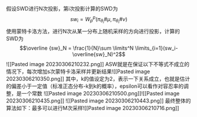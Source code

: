 假设SWD进行N次投影，第i次投影计算的SWD为$$sw_i=W^p_p(\pi _{\theta_i}\# \mu,\pi _{\theta_i}\# v) $$
使用蒙特卡洛方法，进行N次从某一分布上随机采样的方向进行投影，计算的SWD为$$\overline {sw}_N = \frac{1}{N}\sum \limits^N \limits_{i=1}(sw_i-\overline{sw}_N)^2$$
![[Pasted image 20230306210232.png]]
ASW就是在保证以下不等式不成立的情况下，每次增加s次蒙特卡洛采样并更新结果![[Pasted image 20230306210350.png]]
	其中，k的值设定为2，表示一下关系成立，也就是估计的偏差小于一定值（标准正态分布-k到k的概率），epsilon可以看作对容忍率的调整，是一个常数
	![[Pasted image 20230306210500.png]]![[Pasted image 20230306210435.png]] ![[Pasted image 20230306210443.png]]
最终整体的算法如下：最多可以进行M次采样![[Pasted image 20230306210716.png]]